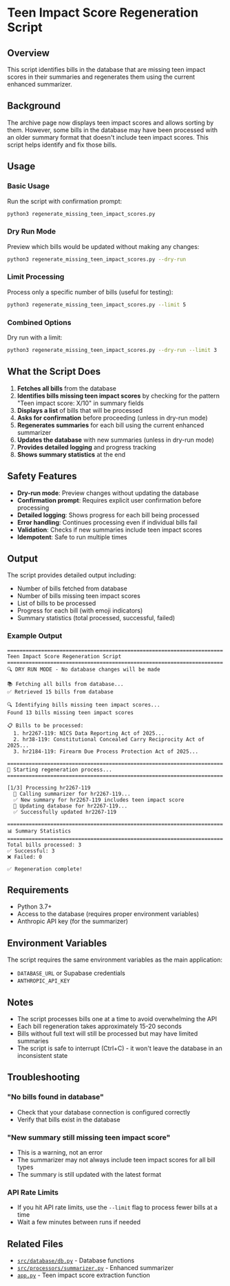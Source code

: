 # Teen Impact Score Regeneration Script

## Overview

This script identifies bills in the database that are missing teen impact scores in their summaries and regenerates them using the current enhanced summarizer.

## Background

The archive page now displays teen impact scores and allows sorting by them. However, some bills in the database may have been processed with an older summary format that doesn't include teen impact scores. This script helps identify and fix those bills.

## Usage

### Basic Usage

Run the script with confirmation prompt:
```bash
python3 regenerate_missing_teen_impact_scores.py
```

### Dry Run Mode

Preview which bills would be updated without making any changes:
```bash
python3 regenerate_missing_teen_impact_scores.py --dry-run
```

### Limit Processing

Process only a specific number of bills (useful for testing):
```bash
python3 regenerate_missing_teen_impact_scores.py --limit 5
```

### Combined Options

Dry run with a limit:
```bash
python3 regenerate_missing_teen_impact_scores.py --dry-run --limit 3
```

## What the Script Does

1. **Fetches all bills** from the database
2. **Identifies bills missing teen impact scores** by checking for the pattern "Teen impact score: X/10" in summary fields
3. **Displays a list** of bills that will be processed
4. **Asks for confirmation** before proceeding (unless in dry-run mode)
5. **Regenerates summaries** for each bill using the current enhanced summarizer
6. **Updates the database** with new summaries (unless in dry-run mode)
7. **Provides detailed logging** and progress tracking
8. **Shows summary statistics** at the end

## Safety Features

- **Dry-run mode**: Preview changes without updating the database
- **Confirmation prompt**: Requires explicit user confirmation before processing
- **Detailed logging**: Shows progress for each bill being processed
- **Error handling**: Continues processing even if individual bills fail
- **Validation**: Checks if new summaries include teen impact scores
- **Idempotent**: Safe to run multiple times

## Output

The script provides detailed output including:

- Number of bills fetched from database
- Number of bills missing teen impact scores
- List of bills to be processed
- Progress for each bill (with emoji indicators)
- Summary statistics (total processed, successful, failed)

### Example Output

```
======================================================================
Teen Impact Score Regeneration Script
======================================================================
🔍 DRY RUN MODE - No database changes will be made

📚 Fetching all bills from database...
✅ Retrieved 15 bills from database

🔍 Identifying bills missing teen impact scores...
Found 13 bills missing teen impact scores

📋 Bills to be processed:
  1. hr2267-119: NICS Data Reporting Act of 2025...
  2. hr38-119: Constitutional Concealed Carry Reciprocity Act of 2025...
  3. hr2184-119: Firearm Due Process Protection Act of 2025...

======================================================================
🚀 Starting regeneration process...
======================================================================

[1/3] Processing hr2267-119
  🔄 Calling summarizer for hr2267-119...
  ✅ New summary for hr2267-119 includes teen impact score
  💾 Updating database for hr2267-119...
  ✅ Successfully updated hr2267-119

======================================================================
📊 Summary Statistics
======================================================================
Total bills processed: 3
✅ Successful: 3
❌ Failed: 0

✅ Regeneration complete!
```

## Requirements

- Python 3.7+
- Access to the database (requires proper environment variables)
- Anthropic API key (for the summarizer)

## Environment Variables

The script requires the same environment variables as the main application:

- `DATABASE_URL` or Supabase credentials
- `ANTHROPIC_API_KEY`

## Notes

- The script processes bills one at a time to avoid overwhelming the API
- Each bill regeneration takes approximately 15-20 seconds
- Bills without full text will still be processed but may have limited summaries
- The script is safe to interrupt (Ctrl+C) - it won't leave the database in an inconsistent state

## Troubleshooting

### "No bills found in database"
- Check that your database connection is configured correctly
- Verify that bills exist in the database

### "New summary still missing teen impact score"
- This is a warning, not an error
- The summarizer may not always include teen impact scores for all bill types
- The summary is still updated with the latest format

### API Rate Limits
- If you hit API rate limits, use the `--limit` flag to process fewer bills at a time
- Wait a few minutes between runs if needed

## Related Files

- [`src/database/db.py`](src/database/db.py) - Database functions
- [`src/processors/summarizer.py`](src/processors/summarizer.py) - Enhanced summarizer
- [`app.py`](app.py) - Teen impact score extraction function